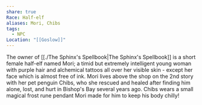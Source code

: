 ```yaml
---
share: true
Race: Half-elf
aliases: Mori, Chibs
tags:
  - NPC
Location: "[[Goslow]]"
---
```

The owner of [[./The Sphinx's Spellbook|The Sphinx's Spellbook]] is a short female half-elf named Mori; a timid but extremely intelligent young woman with purple hair and alchemical tattoos all over her visible skin - except her face which is almost free of ink. Mori lives above the shop on the 2nd story with her pet penguin Chibs, who she rescued and healed after finding him alone, lost, and hurt in Bishop's Bay several years ago. Chibs wears a small magical frost rune pendant Mori made for him to keep his body chilly!